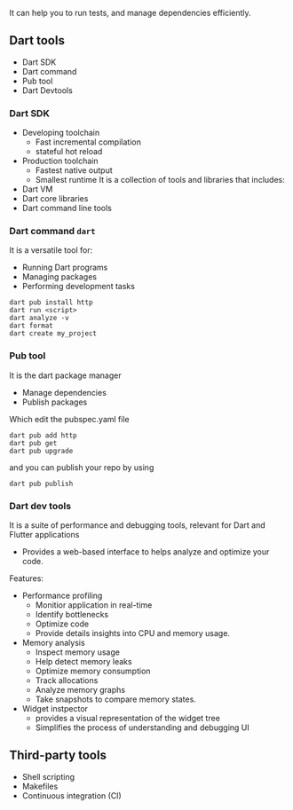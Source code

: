 It can help you to run tests, and manage dependencies efficiently.

## Dart tools
- Dart SDK
- Dart command
- Pub tool
- Dart Devtools

### Dart SDK
- Developing toolchain
	- Fast incremental compilation
	- stateful hot reload
- Production toolchain
	- Fastest native output
	- Smallest runtime
It is a collection of tools and libraries that includes:
- Dart VM
- Dart core libraries
- Dart command line tools

### Dart command `dart`

It is a versatile tool for:
- Running Dart programs
- Managing packages
- Performing development tasks

``` shell
dart pub install http
dart run <script>
dart analyze -v
dart format
dart create my_project
```

### Pub tool
It is the dart package manager
- Manage dependencies
- Publish packages

Which edit the pubspec.yaml file

``` shell
dart pub add http
dart pub get
dart pub upgrade
```

and you can publish your repo by using

``` shell
dart pub publish
```

### Dart dev tools
It is a suite of performance and debugging tools, relevant for Dart and Flutter applications
- Provides a web-based interface to helps analyze and optimize your code.

Features:
- Performance profiling
	- Monitior application in real-time
	- Identify bottlenecks
	- Optimize code
	- Provide details insights into CPU and memory usage.
- Memory analysis
	- Inspect memory usage
	- Help detect memory leaks
	- Optimize memory consumption
	- Track allocations
	- Analyze memory graphs
	- Take snapshots to compare memory states.
- Widget instpector 
	- provides a visual representation of the widget tree
	- Simplifies the process of understanding and debugging UI

## Third-party tools
- Shell scripting
- Makefiles
- Continuous integration (CI)

